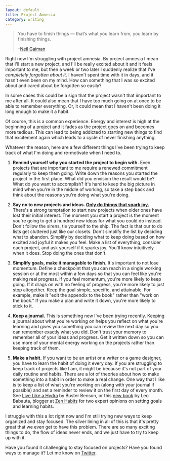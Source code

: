 ```yaml
---
layout: default
title: Project Amnesia
category: writing
---
```


> You have to finish things — that’s what you learn from, you learn by finishing things.
>
> –[Neil Gaiman](http://www.brainpickings.org/2013/09/11/neil-gaiman-advice-to-writers/)

Right now I'm struggling with project amnesia. By project amnesia I mean that I'll start a new project, and I'll be really excited about it and it feels important to me, but then a week or two later I suddenly realize that I've *completely forgotten about it*. I haven't spent time with it in days, and it hasn't even been on my mind. How can something that I was so excited about and cared about be forgotten so easily?

In some cases this could be a sign that the project wasn't that important to me after all. It could also mean that I have too much going on at once to be able to remember everything. Or, it could mean that I haven't been doing it long enough to make it a habit.

Of course, this is a common experience. Energy and interest is high at the beginning of a project and it fades as the project goes on and becomes more tedious. This can lead to being addicted to starting new things to find that excitement again which leads to a cycle of never finishing anything.

Whatever the reason, here are a few different things I've been trying to keep track of what I'm doing and re-motivate when I need to.

1. **Remind yourself why you started the project to begin with.** Even projects that are important to me require a renewed commitment regularly to keep them going. Write down the reasons you started the project in the first place. What did you envision the result would be? What do you want to accomplish? It's hard to keep the big picture in mind when you're in the middle of working, so take a step back and think about the reasons you're doing what you're doing.

2. **Say no to new projects and ideas. [Only do things that spark joy.](http://www.nytimes.com/2014/10/23/garden/home-organization-advice-from-marie-kondo.html?_r=0)** There's a strong temptation to start new projects when older ones have lost their initial interest. The moment you start a project is the moment you're going to get a hundred new ideas for what you could do instead. Don't follow the sirens, tie yourself to the ship. The fact is that our to do lists get cluttered just like our closets. Don't simplify the list by deciding what to abandon. Simplify by deciding what to keep doing based on how excited and joyful it makes you feel. Make a list of everything, consider each project, and ask yourself if it sparks joy. You'll know intuitively when it does. Stop doing the ones that don't.

3. **Simplify goals, make it managable to finish.** It's important to not lose momentum. Define a checkpoint that you can reach in a single working session or at the most within a few days so that you can feel like you're making real progress. If you feel momentum, you're more likely to keep going. If it drags on with no feeling of progress, you're more likely to just stop altogether. Keep the goal simple, specific, and attainable. For example, make it "edit the appendix to the book" rather than "work on the book." If you make a plan and write it down, you're more likely to stick to it.

4. **Keep a journal.** This is something new I've been trying recently. Keeping a journal about what you're working on helps you reflect on what you're learning and gives you something you can review the next day so you can remember exactly what you did. Don't trust your memory to remember all of your ideas and progress. Get it written down so you can use more of your mental energy working on the projects rather than keeping track of them.

5. **Make a habit.** If you want to be an artist or a writer or a game designer, you have to learn the habit of doing it every day. If you are struggling to keep track of projects like I am, it might be because it's not part of your daily routine and habits. There are a lot of theories about how to make something into a habit in order to make a real change. One way that I like is to keep a list of what you're working on (along with your journal if possible) and set a reminder to review it on the first day of every month. See [Live Like a Hydra](https://medium.com/@buster/live-like-a-hydra-c02337782a89) by Buster Benson, or this [new book](http://zenhabitsbook.com) by Leo Babauta, blogger at [Zen Habits](http://zenhabits.net) for two expert opinions on setting goals and learning habits.

I struggle with this a lot right now and I'm still trying new ways to keep organized and stay focused. The silver lining in all of this is that it's pretty great that we even get to have this problem. There are so many exciting things to do, the flow of ideas never ends, and we just have to try to keep up with it.

Have you found it challenging to stay focused on projects? Have you found ways to manage it? Let me know on [Twitter](http://twitter.com/kev_mcg).